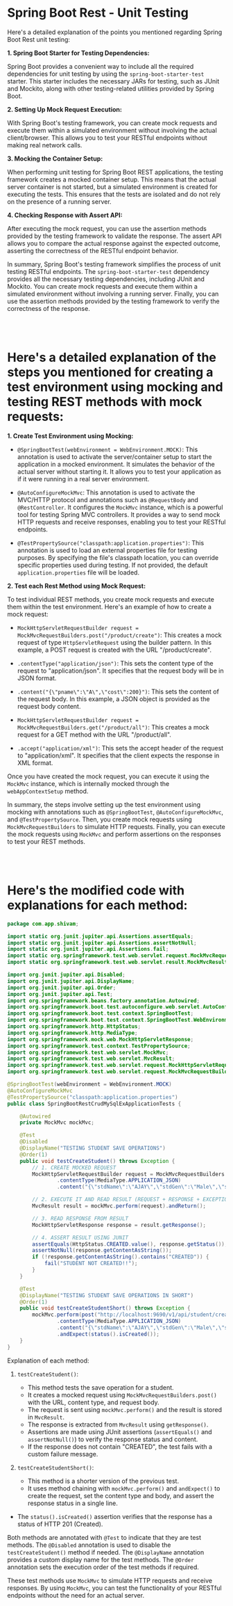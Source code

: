 # **Spring Boot Rest - Unit Testing**

Here's a detailed explanation of the points you mentioned regarding Spring Boot Rest unit testing:

**1. Spring Boot Starter for Testing Dependencies:**

Spring Boot provides a convenient way to include all the required dependencies for unit testing by using the `spring-boot-starter-test` starter. This starter includes the necessary JARs for testing, such as JUnit and Mockito, along with other testing-related utilities provided by Spring Boot.

**2. Setting Up Mock Request Execution:**

With Spring Boot's testing framework, you can create mock requests and execute them within a simulated environment without involving the actual client/browser. This allows you to test your RESTful endpoints without making real network calls.

**3. Mocking the Container Setup:**

When performing unit testing for Spring Boot REST applications, the testing framework creates a mocked container setup. This means that the actual server container is not started, but a simulated environment is created for executing the tests. This ensures that the tests are isolated and do not rely on the presence of a running server.

**4. Checking Response with Assert API:**

After executing the mock request, you can use the assertion methods provided by the testing framework to validate the response. The assert API allows you to compare the actual response against the expected outcome, asserting the correctness of the RESTful endpoint behavior.

In summary, Spring Boot's testing framework simplifies the process of unit testing RESTful endpoints. The `spring-boot-starter-test` dependency provides all the necessary testing dependencies, including JUnit and Mockito. You can create mock requests and execute them within a simulated environment without involving a running server. Finally, you can use the assertion methods provided by the testing framework to verify the correctness of the response.


<br/>
<br/>

# Here's a detailed explanation of the steps you mentioned for creating a test environment using mocking and testing REST methods with mock requests:

**1. Create Test Environment using Mocking:**

- `@SpringBootTest(webEnvironment = WebEnvironment.MOCK)`: This annotation is used to activate the server/container setup to start the application in a mocked environment. It simulates the behavior of the actual server without starting it. It allows you to test your application as if it were running in a real server environment.

- `@AutoConfigureMockMvc`: This annotation is used to activate the MVC/HTTP protocol and annotations such as `@RequestBody` and `@RestController`. It configures the `MockMvc` instance, which is a powerful tool for testing Spring MVC controllers. It provides a way to send mock HTTP requests and receive responses, enabling you to test your RESTful endpoints.

- `@TestPropertySource("classpath:application.properties")`: This annotation is used to load an external properties file for testing purposes. By specifying the file's classpath location, you can override specific properties used during testing. If not provided, the default `application.properties` file will be loaded.

**2. Test each Rest Method using Mock Request:**

To test individual REST methods, you create mock requests and execute them within the test environment. Here's an example of how to create a mock request:

- `MockHttpServletRequestBuilder request = MockMvcRequestBuilders.post("/product/create")`: This creates a mock request of type `HttpServletRequest` using the builder pattern. In this example, a POST request is created with the URL "/product/create".

- `.contentType("application/json")`: This sets the content type of the request to "application/json". It specifies that the request body will be in JSON format.

- `.content("{\"pname\":\"A\",\"cost\":200}")`: This sets the content of the request body. In this example, a JSON object is provided as the request body content.

- `MockHttpServletRequestBuilder request = MockMvcRequestBuilders.get("/product/all")`: This creates a mock request for a GET method with the URL "/product/all".

- `.accept("application/xml")`: This sets the accept header of the request to "application/xml". It specifies that the client expects the response in XML format.

Once you have created the mock request, you can execute it using the `MockMvc` instance, which is internally mocked through the `webAppContextSetup` method.

In summary, the steps involve setting up the test environment using mocking with annotations such as `@SpringBootTest`, `@AutoConfigureMockMvc`, and `@TestPropertySource`. Then, you create mock requests using `MockMvcRequestBuilders` to simulate HTTP requests. Finally, you can execute the mock requests using `MockMvc` and perform assertions on the responses to test your REST methods.

<br/>
<br/>

# Here's the modified code with explanations for each method:


```java
package com.app.shivam;

import static org.junit.jupiter.api.Assertions.assertEquals;
import static org.junit.jupiter.api.Assertions.assertNotNull;
import static org.junit.jupiter.api.Assertions.fail;
import static org.springframework.test.web.servlet.request.MockMvcRequestBuilders.post;
import static org.springframework.test.web.servlet.result.MockMvcResultMatchers.status;

import org.junit.jupiter.api.Disabled;
import org.junit.jupiter.api.DisplayName;
import org.junit.jupiter.api.Order;
import org.junit.jupiter.api.Test;
import org.springframework.beans.factory.annotation.Autowired;
import org.springframework.boot.test.autoconfigure.web.servlet.AutoConfigureMockMvc;
import org.springframework.boot.test.context.SpringBootTest;
import org.springframework.boot.test.context.SpringBootTest.WebEnvironment;
import org.springframework.http.HttpStatus;
import org.springframework.http.MediaType;
import org.springframework.mock.web.MockHttpServletResponse;
import org.springframework.test.context.TestPropertySource;
import org.springframework.test.web.servlet.MockMvc;
import org.springframework.test.web.servlet.MvcResult;
import org.springframework.test.web.servlet.request.MockHttpServletRequestBuilder;
import org.springframework.test.web.servlet.request.MockMvcRequestBuilders;

@SpringBootTest(webEnvironment = WebEnvironment.MOCK)
@AutoConfigureMockMvc
@TestPropertySource("classpath:application.properties")
public class SpringBootRestCrudMySqlExApplicationTests {

	@Autowired
	private MockMvc mockMvc;

	@Test
	@Disabled
	@DisplayName("TESTING STUDENT SAVE OPERATIONS")
	@Order(1)
	public void testCreateStudent() throws Exception {
		// 1. CREATE MOCKED REQUEST
		MockHttpServletRequestBuilder request = MockMvcRequestBuilders.post("http://localhost:9690/v1/api/student/create")
				.contentType(MediaType.APPLICATION_JSON)
				.content("{\"stdName\":\"AJAY\",\"stdGen\":\"Male\",\"stdCourse\":\"JAVA\",\"stdAddr\":\"BOM IND\"}");

		// 2. EXECUTE IT AND READ RESULT (REQUEST + RESPONSE + EXCEPTION)
		MvcResult result = mockMvc.perform(request).andReturn();

		// 3. READ RESPONSE FROM RESULT
		MockHttpServletResponse response = result.getResponse();

		// 4. ASSERT RESULT USING JUNIT
		assertEquals(HttpStatus.CREATED.value(), response.getStatus());
		assertNotNull(response.getContentAsString());
		if (!response.getContentAsString().contains("CREATED")) {
			fail("STUDENT NOT CREATED!!");
		}
	}

	@Test
	@DisplayName("TESTING STUDENT SAVE OPERATIONS IN SHORT")
	@Order(1)
	public void testCreateStudentShort() throws Exception {
		mockMvc.perform(post("http://localhost:9690/v1/api/student/create")
				.contentType(MediaType.APPLICATION_JSON)
				.content("{\"stdName\":\"AJAY\",\"stdGen\":\"Male\",\"stdCourse\":\"JAVA\",\"stdAddr\":\"HYD IND\"}"))
				.andExpect(status().isCreated());
	}
}
```

Explanation of each method:

1. `testCreateStudent()`:
   - This method tests the save operation for a student.
   - It creates a mocked request using `MockMvcRequestBuilders.post()` with the URL, content type, and request body.
   - The request is sent using `mockMvc.perform()` and the result is stored in `MvcResult`.
   - The response is extracted from `MvcResult` using `getResponse()`.
   - Assertions are made using JUnit assertions (`assertEquals()` and `assertNotNull()`) to verify the response status and content.
   - If the response does not contain "CREATED", the test fails with a custom failure message.

2. `testCreateStudentShort()`:
   - This method is a shorter version of the previous test.
   - It uses method chaining with `mockMvc.perform()` and `andExpect()` to create the request, set the content type and body, and assert the response status in a single line.
  

 - The `status().isCreated()` assertion verifies that the response has a status of HTTP 201 (Created).

Both methods are annotated with `@Test` to indicate that they are test methods. The `@Disabled` annotation is used to disable the `testCreateStudent()` method if needed. The `@DisplayName` annotation provides a custom display name for the test methods. The `@Order` annotation sets the execution order of the test methods if required.

These test methods use `MockMvc` to simulate HTTP requests and receive responses. By using `MockMvc`, you can test the functionality of your RESTful endpoints without the need for an actual server.